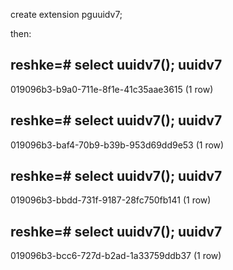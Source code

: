 create extension pguuidv7;

then: 

reshke=# select uuidv7();
                uuidv7
--------------------------------------
 019096b3-b9a0-711e-8f1e-41c35aae3615
(1 row)

reshke=# select uuidv7();
                uuidv7
--------------------------------------
 019096b3-baf4-70b9-b39b-953d69dd9e53
(1 row)

reshke=# select uuidv7();
                uuidv7
--------------------------------------
 019096b3-bbdd-731f-9187-28fc750fb141
(1 row)

reshke=# select uuidv7();
                uuidv7
--------------------------------------
 019096b3-bcc6-727d-b2ad-1a33759ddb37
(1 row)
